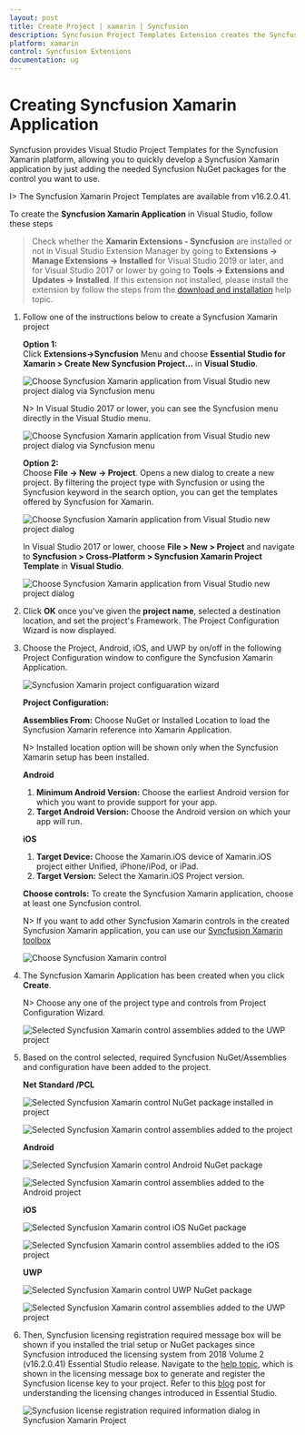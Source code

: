 ```yaml
---
layout: post
title: Create Project | xamarin | Syncfusion
description: Syncfusion Project Templates Extension creates the Syncfusion Xamarin Application by adding the required Syncfusion NuGet packages.
platform: xamarin
control: Syncfusion Extensions
documentation: ug
---
```


# Creating Syncfusion Xamarin Application

Syncfusion provides Visual Studio Project Templates for the Syncfusion Xamarin platform, allowing you to quickly develop a Syncfusion Xamarin application by just adding the needed Syncfusion NuGet packages for the control you want to use.

I> The Syncfusion Xamarin Project Templates are available from v16.2.0.41.

To create the **Syncfusion Xamarin Application** in Visual Studio, follow these steps

> Check whether the **Xamarin Extensions - Syncfusion** are installed or not in Visual Studio Extension Manager by going to **Extensions -> Manage Extensions -> Installed** for Visual Studio 2019 or later, and for Visual Studio 2017 or lower by going to **Tools -> Extensions and Updates -> Installed**. If this extension not installed, please install the extension by follow the steps from the [download and installation](download-and-installation) help topic.

1.	Follow one of the instructions below to create a Syncfusion Xamarin project

	**Option 1:**  
	Click **Extensions->Syncfusion** Menu and choose **Essential Studio for Xamarin > Create New Syncfusion Project…** in **Visual Studio**.

	![Choose Syncfusion Xamarin application from Visual Studio new project dialog via Syncfusion menu](Syncfusion-Project-Templates_images/Syncfusion_Menu_ProjectTemplate_2019.png)

	N> In Visual Studio 2017 or lower, you can see the Syncfusion menu directly in the Visual Studio menu.

	![Choose Syncfusion Xamarin application from Visual Studio new project dialog via Syncfusion menu](Syncfusion-Project-Templates_images/Syncfusion_Menu_ProjectTemplate.png)

	**Option 2:**  
	Choose **File -> New -> Project**. Opens a new dialog to create a new project. By filtering the project type with Syncfusion or using the Syncfusion keyword in the search option, you can get the templates offered by Syncfusion for Xamarin.

	![Choose Syncfusion Xamarin application from Visual Studio new project dialog](Syncfusion-Project-Templates_images/Syncfusion-Project-Templates-img1_2019.png)

	In Visual Studio 2017 or lower, choose **File > New > Project** and navigate to **Syncfusion > Cross-Platform > Syncfusion Xamarin Project Template** in **Visual Studio**.

	![Choose Syncfusion Xamarin application from Visual Studio new project dialog](Syncfusion-Project-Templates_images/Syncfusion-Project-Templates-img1.jpeg)

2.	Click **OK** once you've given the **project  name**, selected a destination location, and set the project's Framework. The Project Configuration Wizard is now displayed.
   
3.	Choose the Project, Android, iOS, and UWP by on/off in the following Project Configuration window to configure the Syncfusion Xamarin Application.

    ![Syncfusion Xamarin project configuaration wizard](Syncfusion-Project-Templates_images/Syncfusion-Project-Templates-img2.jpeg)

	**Project Configuration:**

	**Assemblies From:** Choose NuGet or Installed Location to load the Syncfusion Xamarin reference into Xamarin Application.

	N> Installed location option will be shown only when the Syncfusion Xamarin setup has been installed.

	**Android**

	1. **Minimum Android Version:** Choose the earliest Android version for which you want to provide support for your app. 
	2. **Target Android Version:** Choose the Android version on which your app will run. 

	**iOS**

	1. **Target Device:**  Choose the Xamarin.iOS device of Xamarin.iOS project either Unified, iPhone/iPod, or iPad.
	2. **Target Version:** Select the Xamarin.iOS Project version.

	**Choose controls:** To create the Syncfusion Xamarin application, choose at least one Syncfusion control. 

	N> If you want to add other Syncfusion Xamarin controls in the created Syncfusion Xamarin application, you can use our [Syncfusion Xamarin toolbox](https://help.syncfusion.com/xamarin/visual-studio-integration/visual-studio-extensions/toolbox-control)

	![Choose Syncfusion Xamarin control](Syncfusion-Project-Templates_images/Syncfusion-Project-Templates-img4.png)

4.	The Syncfusion Xamarin Application has been created when you click **Create**.

	N> Choose any one of the project type and controls from Project Configuration Wizard.

	![Selected Syncfusion Xamarin control assemblies added to the UWP project](Syncfusion-Project-Templates_images/Syncfusion-Project-Templates-img13.PNG)

5.	Based on the control selected, required Syncfusion NuGet/Assemblies and configuration have been added to the project.

	**Net Standard /PCL**

	![Selected Syncfusion Xamarin control NuGet package installed in project](Syncfusion-Project-Templates_images/Syncfusion-Project-Templates-img3.jpeg)

	![Selected Syncfusion Xamarin control assemblies added to the project](Syncfusion-Project-Templates_images/Syncfusion-Project-Templates-img5.jpeg)

	**Android**

	![Selected Syncfusion Xamarin control Android NuGet package](Syncfusion-Project-Templates_images/Syncfusion-Project-Templates-img6.jpeg)

	![Selected Syncfusion Xamarin control assemblies added to the Android project](Syncfusion-Project-Templates_images/Syncfusion-Project-Templates-img7.jpeg)

	**iOS**

	![Selected Syncfusion Xamarin control iOS NuGet package](Syncfusion-Project-Templates_images/Syncfusion-Project-Templates-img8.jpeg)

	![Selected Syncfusion Xamarin control assemblies added to the iOS project](Syncfusion-Project-Templates_images/Syncfusion-Project-Templates-img9.jpeg)

	**UWP**

	![Selected Syncfusion Xamarin control UWP NuGet package](Syncfusion-Project-Templates_images/Syncfusion-Project-Templates-img10.jpeg)

	![Selected Syncfusion Xamarin control assemblies added to the UWP project](Syncfusion-Project-Templates_images/Syncfusion-Project-Templates-img11.jpeg)

6.	Then, Syncfusion licensing registration required message box will be shown if you installed the trial setup or NuGet packages since Syncfusion introduced the licensing system from 2018 Volume 2 (v16.2.0.41) Essential Studio release. Navigate to the [help topic](https://help.syncfusion.com/common/essential-studio/licensing/license-key#how-to-generate-syncfusion-license-key), which is shown in the licensing message box to generate and register the Syncfusion license key to your project. Refer to this [blog](https://blog.syncfusion.com/post/Whats-New-in-2018-Volume-2-Licensing-Changes-in-the-1620x-Version-of-Essential-Studio.aspx) post for understanding the licensing changes introduced in Essential Studio.

	![Syncfusion license registration required information dialog in Syncfusion Xamarin Project](Syncfusion-Project-Templates_images/Syncfusion-Project-Templates-img12.jpeg)


